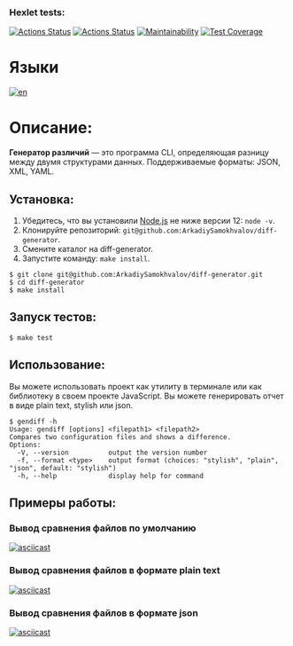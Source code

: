 ### Hexlet tests:
[![Actions Status](https://github.com/ArkadiySamokhvalov/diff-generator/workflows/hexlet-check/badge.svg)](https://github.com/ArkadiySamokhvalov/diff-generator/actions)
[![Actions Status](https://github.com/ArkadiySamokhvalov/diff-generator/workflows/Node%20CI/badge.svg)](https://github.com/ArkadiySamokhvalov/diff-generator/actions)
[![Maintainability](https://api.codeclimate.com/v1/badges/a9b31615d2fb18b5c201/maintainability)](https://codeclimate.com/github/ArkadiySamokhvalov/diff-generator/maintainability)
[![Test Coverage](https://api.codeclimate.com/v1/badges/a9b31615d2fb18b5c201/test_coverage)](https://codeclimate.com/github/ArkadiySamokhvalov/diff-generator/test_coverage)

# Языки
[![en](https://img.shields.io/badge/lang-en-blue.svg)](https://github.com/ArkadiySamokhvalov/diff-generator/blob/main/README.en.md)

# Описание: 
**Генератор различий** — это программа CLI, определяющая разницу между двумя структурами данных. Поддерживаемые форматы: JSON, XML, YAML.

## Установка:
1. Убедитесь, что вы установили [Node.js](https://nodejs.org/en/) не ниже версии 12: ```node -v```.
2. Клонируйте репозиторий: ```git@github.com:ArkadiySamokhvalov/diff-generator```.
3. Смените каталог на diff-generator.
4. Запустите команду: ```make install```.

```shell
$ git clone git@github.com:ArkadiySamokhvalov/diff-generator.git
$ cd diff-generator
$ make install
```

## Запуск тестов:
```shell
$ make test
```

## Использование:
Вы можете использовать проект как утилиту в терминале или как библиотеку в своем проекте JavaScript. Вы можете генерировать отчет в виде plain text, stylish или json.

```shell
$ gendiff -h
Usage: gendiff [options] <filepath1> <filepath2>
Compares two configuration files and shows a difference.
Options:
  -V, --version          output the version number
  -f, --format <type>    output format (choices: "stylish", "plain", "json", default: "stylish")
  -h, --help             display help for command
```

## Примеры работы:
### Вывод сравнения файлов по умолчанию
[![asciicast](https://asciinema.org/a/keym81YdfLhLE7CYpmrTsNgbi.svg)](https://asciinema.org/a/keym81YdfLhLE7CYpmrTsNgbi)
### Вывод сравнения файлов в формате plain text
[![asciicast](https://asciinema.org/a/wTBu1DDyx50Iijf2851u7DUNX.svg)](https://asciinema.org/a/wTBu1DDyx50Iijf2851u7DUNX)
### Вывод сравнения файлов в формате json
[![asciicast](https://asciinema.org/a/uCcxBxbX3qwOSQ5kKMXrFDtoi.svg)](https://asciinema.org/a/uCcxBxbX3qwOSQ5kKMXrFDtoi)
